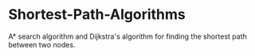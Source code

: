# Shortest-Path-Algorithms

A* search algorithm and Dijkstra's algorithm for finding the shortest path between two nodes.
